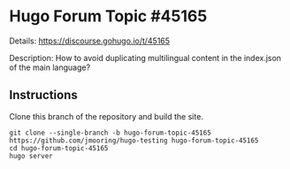 # Hugo Forum Topic #45165

Details: <https://discourse.gohugo.io/t/45165>

Description: How to avoid duplicating multilingual content in the index.json of the main language?

## Instructions

Clone this branch of the repository and build the site.

```text
git clone --single-branch -b hugo-forum-topic-45165 https://github.com/jmooring/hugo-testing hugo-forum-topic-45165
cd hugo-forum-topic-45165
hugo server
```
